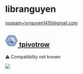 # libranguyen
  <nospam+lynguyen1410@gmail.com>

## <a href='./components/tpivotrow/readme.md'><img src='./components/tpivotrow/logo.jpg' width='40' height='40'> tpivotrow</a>
 :warning: Compatibility not known

<img src='./components/tpivotrow/sample.jpg'>
